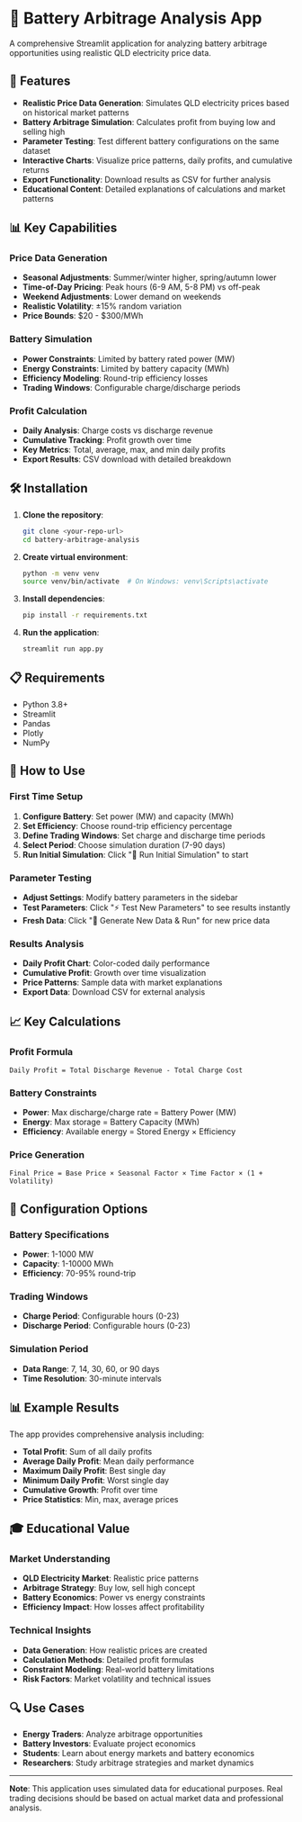 # 🔋 Battery Arbitrage Analysis App

A comprehensive Streamlit application for analyzing battery arbitrage opportunities using realistic QLD electricity price data.

## 🚀 Features

- **Realistic Price Data Generation**: Simulates QLD electricity prices based on historical market patterns
- **Battery Arbitrage Simulation**: Calculates profit from buying low and selling high
- **Parameter Testing**: Test different battery configurations on the same dataset
- **Interactive Charts**: Visualize price patterns, daily profits, and cumulative returns
- **Export Functionality**: Download results as CSV for further analysis
- **Educational Content**: Detailed explanations of calculations and market patterns

## 📊 Key Capabilities

### Price Data Generation

- **Seasonal Adjustments**: Summer/winter higher, spring/autumn lower
- **Time-of-Day Pricing**: Peak hours (6-9 AM, 5-8 PM) vs off-peak
- **Weekend Adjustments**: Lower demand on weekends
- **Realistic Volatility**: ±15% random variation
- **Price Bounds**: $20 - $300/MWh

### Battery Simulation

- **Power Constraints**: Limited by battery rated power (MW)
- **Energy Constraints**: Limited by battery capacity (MWh)
- **Efficiency Modeling**: Round-trip efficiency losses
- **Trading Windows**: Configurable charge/discharge periods

### Profit Calculation

- **Daily Analysis**: Charge costs vs discharge revenue
- **Cumulative Tracking**: Profit growth over time
- **Key Metrics**: Total, average, max, and min daily profits
- **Export Results**: CSV download with detailed breakdown

## 🛠️ Installation

1. **Clone the repository**:

   ```bash
   git clone <your-repo-url>
   cd battery-arbitrage-analysis
   ```

2. **Create virtual environment**:

   ```bash
   python -m venv venv
   source venv/bin/activate  # On Windows: venv\Scripts\activate
   ```

3. **Install dependencies**:

   ```bash
   pip install -r requirements.txt
   ```

4. **Run the application**:
   ```bash
   streamlit run app.py
   ```

## 📋 Requirements

- Python 3.8+
- Streamlit
- Pandas
- Plotly
- NumPy

## 🎯 How to Use

### First Time Setup

1. **Configure Battery**: Set power (MW) and capacity (MWh)
2. **Set Efficiency**: Choose round-trip efficiency percentage
3. **Define Trading Windows**: Set charge and discharge time periods
4. **Select Period**: Choose simulation duration (7-90 days)
5. **Run Initial Simulation**: Click "🚀 Run Initial Simulation" to start

### Parameter Testing

- **Adjust Settings**: Modify battery parameters in the sidebar
- **Test Parameters**: Click "⚡ Test New Parameters" to see results instantly
- **Fresh Data**: Click "🔄 Generate New Data & Run" for new price data

### Results Analysis

- **Daily Profit Chart**: Color-coded daily performance
- **Cumulative Profit**: Growth over time visualization
- **Price Patterns**: Sample data with market explanations
- **Export Data**: Download CSV for external analysis

## 📈 Key Calculations

### Profit Formula

```
Daily Profit = Total Discharge Revenue - Total Charge Cost
```

### Battery Constraints

- **Power**: Max discharge/charge rate = Battery Power (MW)
- **Energy**: Max storage = Battery Capacity (MWh)
- **Efficiency**: Available energy = Stored Energy × Efficiency

### Price Generation

```
Final Price = Base Price × Seasonal Factor × Time Factor × (1 + Volatility)
```

## 🔧 Configuration Options

### Battery Specifications

- **Power**: 1-1000 MW
- **Capacity**: 1-10000 MWh
- **Efficiency**: 70-95% round-trip

### Trading Windows

- **Charge Period**: Configurable hours (0-23)
- **Discharge Period**: Configurable hours (0-23)

### Simulation Period

- **Data Range**: 7, 14, 30, 60, or 90 days
- **Time Resolution**: 30-minute intervals

## 📊 Example Results

The app provides comprehensive analysis including:

- **Total Profit**: Sum of all daily profits
- **Average Daily Profit**: Mean daily performance
- **Maximum Daily Profit**: Best single day
- **Minimum Daily Profit**: Worst single day
- **Cumulative Growth**: Profit over time
- **Price Statistics**: Min, max, average prices

## 🎓 Educational Value

### Market Understanding

- **QLD Electricity Market**: Realistic price patterns
- **Arbitrage Strategy**: Buy low, sell high concept
- **Battery Economics**: Power vs energy constraints
- **Efficiency Impact**: How losses affect profitability

### Technical Insights

- **Data Generation**: How realistic prices are created
- **Calculation Methods**: Detailed profit formulas
- **Constraint Modeling**: Real-world battery limitations
- **Risk Factors**: Market volatility and technical issues

## 🔍 Use Cases

- **Energy Traders**: Analyze arbitrage opportunities
- **Battery Investors**: Evaluate project economics
- **Students**: Learn about energy markets and battery economics
- **Researchers**: Study arbitrage strategies and market dynamics

---

**Note**: This application uses simulated data for educational purposes. Real trading decisions should be based on actual market data and professional analysis.

